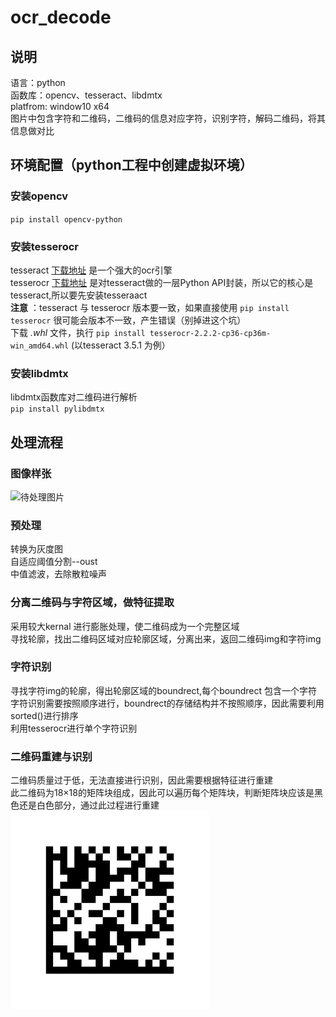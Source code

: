 # ocr_decode
## 说明
语言：python  
函数库：opencv、tesseract、libdmtx  
platfrom: window10 x64  
图片中包含字符和二维码，二维码的信息对应字符，识别字符，解码二维码，将其信息做对比

## 环境配置（python工程中创建虚拟环境）
### 安装opencv 
`pip install opencv-python`
### 安装tesserocr
tesseract [下载地址](https://digi.bib.uni-mannheim.de/tesseract/) 是一个强大的ocr引擎    
tesserocr [下载地址](https://github.com/simonflueckiger/tesserocr-windows_build/releases) 是对tesseract做的一层Python API封装，所以它的核心是tesseract,所以要先安装tesseraact   
**注意** ：tesseract 与 tesserocr 版本要一致，如果直接使用 `pip install tesserocr` 很可能会版本不一致，产生错误（别掉进这个坑）  
下载 _.whl_ 文件，执行 `pip install tesserocr-2.2.2-cp36-cp36m-win_amd64.whl` (以tesseract 3.5.1 为例）
### 安装libdmtx
libdmtx函数库对二维码进行解析  
`pip install pylibdmtx`

## 处理流程
### 图像样张
![待处理图片](https://raw.githubusercontent.com/Plinys/ocr_decode/master/img/MER-504-10GM-P(192.168.1.60%5B00-21-49-00-F0-C5%5D)_2018-08-02_10_08_30_944-0.bmp)
### 预处理
转换为灰度图  
自适应阈值分割--oust  
中值滤波，去除散粒噪声
### 分离二维码与字符区域，做特征提取
采用较大kernal 进行膨胀处理，使二维码成为一个完整区域  
寻找轮廓，找出二维码区域对应轮廓区域，分离出来，返回二维码img和字符img
### 字符识别
寻找字符img的轮廓，得出轮廓区域的boundrect,每个boundrect 包含一个字符  
字符识别需要按照顺序进行，boundrect的存储结构并不按照顺序，因此需要利用sorted()进行排序  
利用tesserocr进行单个字符识别
### 二维码重建与识别
二维码质量过于低，无法直接进行识别，因此需要根据特征进行重建  
此二维码为18×18的矩阵块组成，因此可以遍历每个矩阵块，判断矩阵块应该是黑色还是白色部分，通过此过程进行重建
![二维码](https://github.com/Plinys/ocr_decode/blob/master/rebuilt_dm.png)


    
